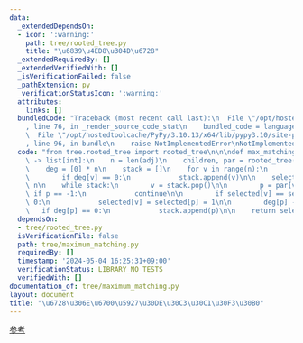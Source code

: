 ```yaml
---
data:
  _extendedDependsOn:
  - icon: ':warning:'
    path: tree/rooted_tree.py
    title: "\u6839\u4ED8\u304D\u6728"
  _extendedRequiredBy: []
  _extendedVerifiedWith: []
  _isVerificationFailed: false
  _pathExtension: py
  _verificationStatusIcon: ':warning:'
  attributes:
    links: []
  bundledCode: "Traceback (most recent call last):\n  File \"/opt/hostedtoolcache/PyPy/3.10.13/x64/lib/pypy3.10/site-packages/onlinejudge_verify/documentation/build.py\"\
    , line 76, in _render_source_code_stat\n    bundled_code = language.bundle(\n\
    \  File \"/opt/hostedtoolcache/PyPy/3.10.13/x64/lib/pypy3.10/site-packages/onlinejudge_verify/languages/python.py\"\
    , line 96, in bundle\n    raise NotImplementedError\nNotImplementedError\n"
  code: "from tree.rooted_tree import rooted_tree\n\n\ndef max_matching(adj: list[list[int]])\
    \ -> list[int]:\n    n = len(adj)\n    children, par = rooted_tree(adj, 0)\n\n\
    \    deg = [0] * n\n    stack = []\n    for v in range(n):\n        deg[v] = len(children[v])\n\
    \        if deg[v] == 0:\n            stack.append(v)\n\n    selected = [0] *\
    \ n\n    while stack:\n        v = stack.pop()\n\n        p = par[v]\n       \
    \ if p == -1:\n            continue\n\n        if selected[v] == selected[p] ==\
    \ 0:\n            selected[v] = selected[p] = 1\n\n        deg[p] -= 1\n     \
    \   if deg[p] == 0:\n            stack.append(p)\n\n    return selected\n"
  dependsOn:
  - tree/rooted_tree.py
  isVerificationFile: false
  path: tree/maximum_matching.py
  requiredBy: []
  timestamp: '2024-05-04 16:25:31+09:00'
  verificationStatus: LIBRARY_NO_TESTS
  verifiedWith: []
documentation_of: tree/maximum_matching.py
layout: document
title: "\u6728\u306E\u6700\u5927\u30DE\u30C3\u30C1\u30F3\u30B0"
---
```


[参考](https://algo-method.com/tasks/979)